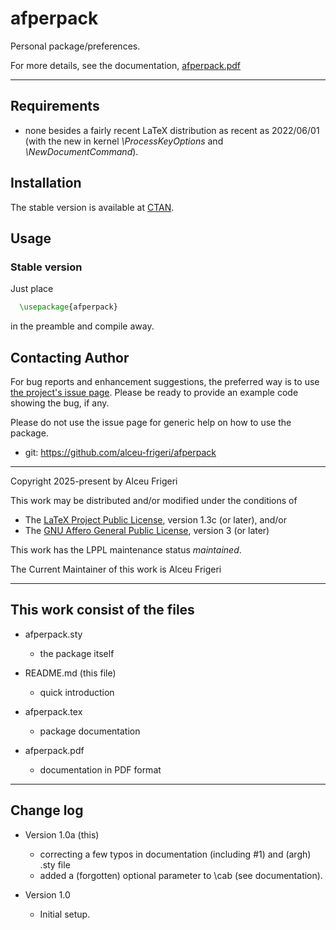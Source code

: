 afperpack
==========

Personal package/preferences.

For more details,  see the documentation,
[afperpack.pdf](http://mirrors.ctan.org/macros/latex/contrib/afperpack/doc/afperpack.pdf)
	
--------------

## Requirements
* none besides a fairly recent LaTeX distribution as recent as 2022/06/01
(with the new in kernel *\ProcessKeyOptions* and *\NewDocumentCommand*).

## Installation
The stable version is available at [CTAN](https://ctan.org/pkg/afperpack).

## Usage
### Stable version
Just place
```latex
  \usepackage{afperpack}
```

in the preamble and compile away.

## Contacting Author

For bug reports and enhancement suggestions, the preferred way is to use
[the project's issue page](https://github.com/alceu-frigeri/afperpack/issues).
Please be ready to provide an example code showing the bug, if any.

Please do not use the issue page for generic help on how to use the package.

* git: https://github.com/alceu-frigeri/afperpack

-------------
Copyright 2025-present by Alceu Frigeri

 This work may be distributed and/or modified under the
 conditions of

 * The [LaTeX Project Public License](http://www.latex-project.org/lppl.txt), version 1.3c (or later), and/or
 * The [GNU Affero General Public License](https://www.gnu.org/licenses/agpl-3.0.html), version 3 (or later)

This work has the LPPL maintenance status *maintained*.

The Current Maintainer of this work is Alceu Frigeri

-------------
## This work consist of the files

* afperpack.sty
    - the package itself
    
* README.md  (this file)
    - quick introduction

* afperpack.tex
    - package documentation
* afperpack.pdf
    - documentation in PDF format
    
-------------

## Change log

* Version 1.0a (this)
    - correcting a few typos in documentation (including #1) and (argh) .sty file
    - added a (forgotten) optional parameter to \cab (see documentation).

* Version 1.0 
    - Initial setup.
